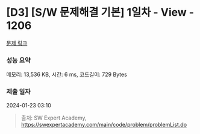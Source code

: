 # [D3] [S/W 문제해결 기본] 1일차 - View - 1206 

[문제 링크](https://swexpertacademy.com/main/code/problem/problemDetail.do?contestProbId=AV134DPqAA8CFAYh) 

### 성능 요약

메모리: 13,536 KB, 시간: 6 ms, 코드길이: 729 Bytes

### 제출 일자

2024-01-23 03:10



> 출처: SW Expert Academy, https://swexpertacademy.com/main/code/problem/problemList.do